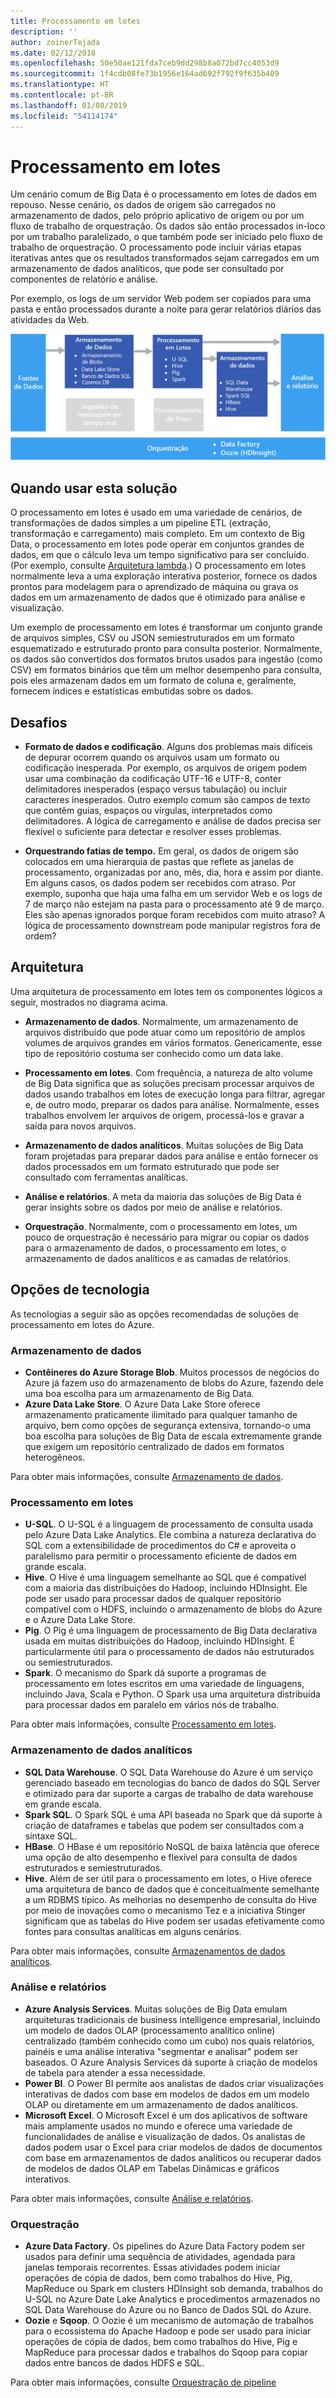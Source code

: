```yaml
---
title: Processamento em lotes
description: ''
author: zoinerTejada
ms.date: 02/12/2018
ms.openlocfilehash: 50e50ae121fda7ceb9dd298b8a072bd7cc4053d9
ms.sourcegitcommit: 1f4cdb08fe73b1956e164ad692f792f9f635b409
ms.translationtype: HT
ms.contentlocale: pt-BR
ms.lasthandoff: 01/08/2019
ms.locfileid: "54114174"
---
```

# <a name="batch-processing"></a>Processamento em lotes

Um cenário comum de Big Data é o processamento em lotes de dados em repouso. Nesse cenário, os dados de origem são carregados no armazenamento de dados, pelo próprio aplicativo de origem ou por um fluxo de trabalho de orquestração. Os dados são então processados in-loco por um trabalho paralelizado, o que também pode ser iniciado pelo fluxo de trabalho de orquestração. O processamento pode incluir várias etapas iterativas antes que os resultados transformados sejam carregados em um armazenamento de dados analíticos, que pode ser consultado por componentes de relatório e análise.

Por exemplo, os logs de um servidor Web podem ser copiados para uma pasta e então processados durante a noite para gerar relatórios diários das atividades da Web.

![Diagrama de um pipeline de processamento em lote](./images/batch-pipeline.png)

## <a name="when-to-use-this-solution"></a>Quando usar esta solução

O processamento em lotes é usado em uma variedade de cenários, de transformações de dados simples a um pipeline ETL (extração, transformação e carregamento) mais completo. Em um contexto de Big Data, o processamento em lotes pode operar em conjuntos grandes de dados, em que o cálculo leva um tempo significativo para ser concluído. (Por exemplo, consulte [Arquitetura lambda](../big-data/index.md#lambda-architecture).) O processamento em lotes normalmente leva a uma exploração interativa posterior, fornece os dados prontos para modelagem para o aprendizado de máquina ou grava os dados em um armazenamento de dados que é otimizado para análise e visualização.

Um exemplo de processamento em lotes é transformar um conjunto grande de arquivos simples, CSV ou JSON semiestruturados em um formato esquematizado e estruturado pronto para consulta posterior. Normalmente, os dados são convertidos dos formatos brutos usados para ingestão (como CSV) em formatos binários que têm um melhor desempenho para consulta, pois eles armazenam dados em um formato de coluna e, geralmente, fornecem índices e estatísticas embutidas sobre os dados.

## <a name="challenges"></a>Desafios

- **Formato de dados e codificação**. Alguns dos problemas mais difíceis de depurar ocorrem quando os arquivos usam um formato ou codificação inesperada. Por exemplo, os arquivos de origem podem usar uma combinação da codificação UTF-16 e UTF-8, conter delimitadores inesperados (espaço versus tabulação) ou incluir caracteres inesperados. Outro exemplo comum são campos de texto que contêm guias, espaços ou vírgulas, interpretados como delimitadores. A lógica de carregamento e análise de dados precisa ser flexível o suficiente para detectar e resolver esses problemas.

- **Orquestrando fatias de tempo.** Em geral, os dados de origem são colocados em uma hierarquia de pastas que reflete as janelas de processamento, organizadas por ano, mês, dia, hora e assim por diante. Em alguns casos, os dados podem ser recebidos com atraso. Por exemplo, suponha que haja uma falha em um servidor Web e os logs de 7 de março não estejam na pasta para o processamento até 9 de março. Eles são apenas ignorados porque foram recebidos com muito atraso? A lógica de processamento downstream pode manipular registros fora de ordem?

## <a name="architecture"></a>Arquitetura

Uma arquitetura de processamento em lotes tem os componentes lógicos a seguir, mostrados no diagrama acima.

- **Armazenamento de dados**. Normalmente, um armazenamento de arquivos distribuído que pode atuar como um repositório de amplos volumes de arquivos grandes em vários formatos. Genericamente, esse tipo de repositório costuma ser conhecido como um data lake.

- **Processamento em lotes**. Com frequência, a natureza de alto volume de Big Data significa que as soluções precisam processar arquivos de dados usando trabalhos em lotes de execução longa para filtrar, agregar e, de outro modo, preparar os dados para análise. Normalmente, esses trabalhos envolvem ler arquivos de origem, processá-los e gravar a saída para novos arquivos.

- **Armazenamento de dados analíticos**. Muitas soluções de Big Data foram projetadas para preparar dados para análise e então fornecer os dados processados em um formato estruturado que pode ser consultado com ferramentas analíticas.

- **Análise e relatórios**. A meta da maioria das soluções de Big Data é gerar insights sobre os dados por meio de análise e relatórios.

- **Orquestração**. Normalmente, com o processamento em lotes, um pouco de orquestração é necessário para migrar ou copiar os dados para o armazenamento de dados, o processamento em lotes, o armazenamento de dados analíticos e as camadas de relatórios.

## <a name="technology-choices"></a>Opções de tecnologia

As tecnologias a seguir são as opções recomendadas de soluções de processamento em lotes do Azure.

### <a name="data-storage"></a>Armazenamento de dados

- **Contêineres do Azure Storage Blob**. Muitos processos de negócios do Azure já fazem uso do armazenamento de blobs do Azure, fazendo dele uma boa escolha para um armazenamento de Big Data.
- **Azure Data Lake Store**. O Azure Data Lake Store oferece armazenamento praticamente ilimitado para qualquer tamanho de arquivo, bem como opções de segurança extensiva, tornando-o uma boa escolha para soluções de Big Data de escala extremamente grande que exigem um repositório centralizado de dados em formatos heterogêneos.

Para obter mais informações, consulte [Armazenamento de dados](../technology-choices/data-storage.md).

<!-- markdownlint-disable MD024 -->

### <a name="batch-processing"></a>Processamento em lotes

<!-- markdownlint-enable MD024 -->

- **U-SQL**. O U-SQL é a linguagem de processamento de consulta usada pelo Azure Data Lake Analytics. Ele combina a natureza declarativa do SQL com a extensibilidade de procedimentos do C# e aproveita o paralelismo para permitir o processamento eficiente de dados em grande escala.
- **Hive**. O Hive é uma linguagem semelhante ao SQL que é compatível com a maioria das distribuições do Hadoop, incluindo HDInsight. Ele pode ser usado para processar dados de qualquer repositório compatível com o HDFS, incluindo o armazenamento de blobs do Azure e o Azure Data Lake Store.
- **Pig**. O Pig é uma linguagem de processamento de Big Data declarativa usada em muitas distribuições do Hadoop, incluindo HDInsight. É particularmente útil para o processamento de dados não estruturados ou semiestruturados.
- **Spark**. O mecanismo do Spark dá suporte a programas de processamento em lotes escritos em uma variedade de linguagens, incluindo Java, Scala e Python. O Spark usa uma arquitetura distribuída para processar dados em paralelo em vários nós de trabalho.

Para obter mais informações, consulte [Processamento em lotes](../technology-choices/batch-processing.md).

### <a name="analytical-data-store"></a>Armazenamento de dados analíticos

- **SQL Data Warehouse**. O SQL Data Warehouse do Azure é um serviço gerenciado baseado em tecnologias do banco de dados do SQL Server e otimizado para dar suporte a cargas de trabalho de data warehouse em grande escala.
- **Spark SQL**. O Spark SQL é uma API baseada no Spark que dá suporte à criação de dataframes e tabelas que podem ser consultados com a sintaxe SQL.
- **HBase**. O HBase é um repositório NoSQL de baixa latência que oferece uma opção de alto desempenho e flexível para consulta de dados estruturados e semiestruturados.
- **Hive**. Além de ser útil para o processamento em lotes, o Hive oferece uma arquitetura de banco de dados que é conceitualmente semelhante a um RDBMS típico. As melhorias no desempenho de consulta do Hive por meio de inovações como o mecanismo Tez e a iniciativa Stinger significam que as tabelas do Hive podem ser usadas efetivamente como fontes para consultas analíticas em alguns cenários.

Para obter mais informações, consulte [Armazenamentos de dados analíticos](../technology-choices/analytical-data-stores.md).

### <a name="analytics-and-reporting"></a>Análise e relatórios

- **Azure Analysis Services**. Muitas soluções de Big Data emulam arquiteturas tradicionais de business intelligence empresarial, incluindo um modelo de dados OLAP (processamento analítico online) centralizado (também conhecido como um cubo) nos quais relatórios, painéis e uma análise interativa "segmentar e analisar" podem ser baseados. O Azure Analysis Services dá suporte à criação de modelos de tabela para atender a essa necessidade.
- **Power BI**. O Power BI permite aos analistas de dados criar visualizações interativas de dados com base em modelos de dados em um modelo OLAP ou diretamente em um armazenamento de dados analíticos.
- **Microsoft Excel**. O Microsoft Excel é um dos aplicativos de software mais amplamente usados no mundo e oferece uma variedade de funcionalidades de análise e visualização de dados. Os analistas de dados podem usar o Excel para criar modelos de dados de documentos com base em armazenamentos de dados analíticos ou recuperar dados de modelos de dados OLAP em Tabelas Dinâmicas e gráficos interativos.

Para obter mais informações, consulte [Análise e relatórios](../technology-choices/analysis-visualizations-reporting.md).

### <a name="orchestration"></a>Orquestração

- **Azure Data Factory**. Os pipelines do Azure Data Factory podem ser usados para definir uma sequência de atividades, agendada para janelas temporais recorrentes. Essas atividades podem iniciar operações de cópia de dados, bem como trabalhos do Hive, Pig, MapReduce ou Spark em clusters HDInsight sob demanda, trabalhos do U-SQL no Azure Date Lake Analytics e procedimentos armazenados no SQL Data Warehouse do Azure ou no Banco de Dados SQL do Azure.
- **Oozie** e **Sqoop**. O Oozie é um mecanismo de automação de trabalhos para o ecossistema do Apache Hadoop e pode ser usado para iniciar operações de cópia de dados, bem como trabalhos do Hive, Pig e MapReduce para processar dados e trabalhos do Sqoop para copiar dados entre bancos de dados HDFS e SQL.

Para obter mais informações, consulte [Orquestração de pipeline](../technology-choices/pipeline-orchestration-data-movement.md)
